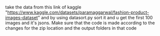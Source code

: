 take the data from this link of kaggle "https://www.kaggle.com/datasets/paramaggarwal/fashion-product-images-dataset" and by using datasort.py sort it and u get the first 100 images and it's jsons.
Make sure that the code is made according to the changes for the zip location and the output folders in that code
